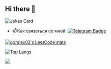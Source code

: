 ## Hi there 👋


![Jokes Card](https://readme-jokes.vercel.app/api)

- :mailbox:Как связаться со мной: [![Telegram Badge](https://img.shields.io/badge/Telegram-blue?logo=telegram&logoColor=white)](https://t.me/goralex022)


[![goralex02's LeetCode stats](https://leetcode-stats-six.vercel.app/api?username=goralex02)](https://github.com/KnlnKS/leetcode-stats)


[![Top Langs](https://github-readme-stats.vercel.app/api/top-langs/?username=goralex02)](https://github.com/anuraghazra/github-readme-stats)


![](https://komarev.com/ghpvc/?username=goralex02)
<!--
**goralex02/goralex02** is a ✨ _special_ ✨ repository because its `README.md` (this file) appears on your GitHub profile.

Here are some ideas to get you started:

- 🔭 I’m currently working on ...
- 🌱 I’m currently learning ...
- 👯 I’m looking to collaborate on ...
- 🤔 I’m looking for help with ...
- 💬 Ask me about ...
- 📫 How to reach me: ...
- 😄 Pronouns: ...
- ⚡ Fun fact: ...
-->
